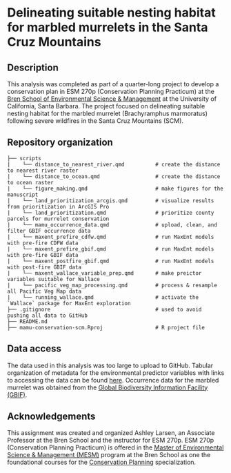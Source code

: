 # Delineating suitable nesting habitat for marbled murrelets in the Santa Cruz Mountains

## Description

This analysis was completed as part of a quarter-long project to develop a conservation plan in ESM 270p (Conservation Planning Practicum) at the [Bren School of Environmental Science & Management](https://bren.ucsb.edu/) at the University of California, Santa Barbara. The project focused on delineating suitable nesting habitat for the marbled murrelet (Brachyramphus marmoratus) following severe wildfires in the Santa Cruz Mountains (SCM). 

## Repository organization

```
├── scripts
|    └── distance_to_nearest_river.qmd          # create the distance to nearest river raster
|    └── distance_to_ocean.qmd                  # create the distance to ocean raster
|    └── figure_making.qmd                      # make figures for the manuscript
|    └── land_prioritization_arcgis.qmd         # visualize results from prioritization in ArcGIS Pro
|    └── land_prioritization.qmd                # prioritize county parcels for murrelet conservation
|    └── mamu_occurrence_data.qmd               # upload, clean, and filter GBIF occurrence data
|    └── maxent_prefire_cdfw.qmd                # run MaxEnt models with pre-fire CDFW data
|    └── maxent_prefire_gbif.qmd                # run MaxEnt models with pre-fire GBIF data
|    └── maxent_postfire_gbif.qmd               # run MaxEnt models with post-fire GBIF data
|    └── maxent_wallace_variable_prep.qmd       # make preictor variables suitable for Wallace
|    └── pacific_veg_map_processing.qmd         # process & resample all Pacific Veg Map data
|    └── running_wallace.qmd                    # activate the `Wallace` package for MaxEnt exploration
├── .gitignore                                  # used to avoid pushing all data to GitHub
├── README.md
├── mamu-conservation-scm.Rproj                 # R project file
```

## Data access

The data used in this analysis was too large to upload to GitHub. Tabular organization of metadata for the environmental predictor variables with links to accessing the data can be found [here](https://docs.google.com/spreadsheets/d/1AY5dmmMqd9WtNLHPuMkyDuuBdDyJMXatRGR2f7uCAwE/edit?usp=sharing). Occurrence data for the marbled murrelet was obtained from the [Global Biodiversity Information Facility (GBIF)](https://www.gbif.org/). 

## Acknowledgements 

This assignment was created and organized Ashley Larsen, an Associate Professor at the Bren School and the instructor for ESM 270p. ESM 270p (Conservation Planning Practicum) is offered in the [Master of Environmental Science & Management (MESM)](https://bren.ucsb.edu/masters-programs/master-environmental-science-and-management) program at the Bren School as one the foundational courses for the [Conservation Planning](https://bren.ucsb.edu/masters-programs/master-environmental-science-and-management/academics-mesm/specializations/conservation) specialization.






